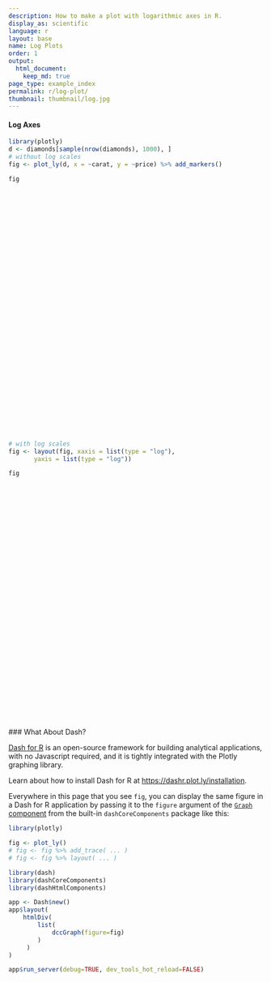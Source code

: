 ```yaml
---
description: How to make a plot with logarithmic axes in R.
display_as: scientific
language: r
layout: base
name: Log Plots
order: 1
output:
  html_document:
    keep_md: true
page_type: example_index
permalink: r/log-plot/
thumbnail: thumbnail/log.jpg
---
```



#### Log Axes


``` r
library(plotly)
d <- diamonds[sample(nrow(diamonds), 1000), ]
# without log scales
fig <- plot_ly(d, x = ~carat, y = ~price) %>% add_markers()

fig
```

<div class="plotly html-widget html-fill-item" id="htmlwidget-37242e45d13df562eb31" style="width:672px;height:480px;"></div>
<script type="application/json" data-for="htmlwidget-37242e45d13df562eb31">{"x":{"visdat":{"194c39ae2f40":["function () ","plotlyVisDat"]},"cur_data":"194c39ae2f40","attrs":{"194c39ae2f40":{"x":{},"y":{},"alpha_stroke":1,"sizes":[10,100],"spans":[1,20],"type":"scatter","mode":"markers","inherit":true}},"layout":{"margin":{"b":40,"l":60,"t":25,"r":10},"xaxis":{"domain":[0,1],"automargin":true,"title":"carat"},"yaxis":{"domain":[0,1],"automargin":true,"title":"price"},"hovermode":"closest","showlegend":false},"source":"A","config":{"modeBarButtonsToAdd":["hoverclosest","hovercompare"],"showSendToCloud":false},"data":[{"x":[0.37,0.72999999999999998,0.69999999999999996,0.42999999999999999,1.3400000000000001,1.5,0.40000000000000002,1.1499999999999999,0.56999999999999995,0.75,1.01,0.52000000000000002,0.28000000000000003,0.26000000000000001,0.29999999999999999,1.6200000000000001,0.95999999999999996,0.71999999999999997,0.41999999999999998,2.3700000000000001,0.41999999999999998,1.1000000000000001,1.01,0.23000000000000001,0.29999999999999999,0.41999999999999998,0.75,0.34000000000000002,0.35999999999999999,1.0700000000000001,0.29999999999999999,1.5800000000000001,0.34999999999999998,1.1100000000000001,1.5,1.3899999999999999,0.25,0.32000000000000001,0.25,0.29999999999999999,0.32000000000000001,0.69999999999999996,0.28999999999999998,0.69999999999999996,0.72999999999999998,0.69999999999999996,1.1599999999999999,1.1899999999999999,0.45000000000000001,1.74,0.38,1.51,0.40000000000000002,0.40000000000000002,0.70999999999999996,2.0299999999999998,1.51,0.29999999999999999,1.6000000000000001,0.70999999999999996,0.90000000000000002,0.31,0.42999999999999999,0.41999999999999998,0.90000000000000002,0.52000000000000002,0.59999999999999998,0.52000000000000002,1.0800000000000001,0.70999999999999996,0.58999999999999997,0.80000000000000004,0.28000000000000003,2.0099999999999998,0.69999999999999996,1.0900000000000001,0.32000000000000001,0.40000000000000002,0.40000000000000002,1.1000000000000001,0.51000000000000001,1.49,2,0.83999999999999997,0.29999999999999999,1.51,0.41999999999999998,0.90000000000000002,0.87,2,1.51,1.01,0.46999999999999997,0.41999999999999998,0.31,0.72999999999999998,1.03,0.90000000000000002,1.3100000000000001,1.21,1.6000000000000001,0.70999999999999996,0.29999999999999999,1.0600000000000001,1.01,0.55000000000000004,0.77000000000000002,1.3,0.29999999999999999,0.51000000000000001,1.1899999999999999,1.01,1.5700000000000001,0.33000000000000002,0.33000000000000002,0.40000000000000002,1.53,2.0099999999999998,0.23000000000000001,1.51,0.5,0.69999999999999996,1.01,1,0.71999999999999997,0.52000000000000002,0.38,0.62,0.34999999999999998,0.52000000000000002,0.90000000000000002,0.71999999999999997,1.21,1.01,1.01,0.73999999999999999,0.70999999999999996,1.3100000000000001,1.0600000000000001,1.01,0.90000000000000002,0.65000000000000002,0.35999999999999999,0.38,0.31,0.69999999999999996,0.52000000000000002,0.53000000000000003,1.48,0.32000000000000001,1.01,0.65000000000000002,1.01,2.0099999999999998,0.42999999999999999,1.21,0.51000000000000001,0.32000000000000001,0.32000000000000001,1.21,0.31,1.1299999999999999,0.39000000000000001,0.44,0.5,1.22,1.0700000000000001,1.01,0.32000000000000001,0.62,1.7,0.53000000000000003,0.54000000000000004,1.1599999999999999,0.31,0.40000000000000002,0.31,1.3200000000000001,0.55000000000000004,0.88,1.01,1.0600000000000001,0.31,0.69999999999999996,0.40000000000000002,1.3300000000000001,0.40999999999999998,0.23999999999999999,1.02,1.01,0.51000000000000001,0.70999999999999996,0.29999999999999999,1.51,0.56000000000000005,0.56999999999999995,1.01,1.27,0.29999999999999999,0.91000000000000003,1.04,1.1399999999999999,0.40999999999999998,0.33000000000000002,0.31,0.80000000000000004,1.45,1.53,1.51,0.70999999999999996,0.60999999999999999,0.53000000000000003,1.01,0.54000000000000004,1.6799999999999999,0.41999999999999998,0.69999999999999996,1.25,0.40999999999999998,1.2,0.29999999999999999,2.02,0.53000000000000003,1.3500000000000001,1.46,0.32000000000000001,0.46000000000000002,0.55000000000000004,1.02,1.01,0.90000000000000002,0.80000000000000004,0.29999999999999999,0.76000000000000001,1.51,0.31,0.69999999999999996,0.71999999999999997,1.53,1,1.6000000000000001,0.70999999999999996,1,0.31,0.35999999999999999,0.71999999999999997,0.40999999999999998,0.40999999999999998,0.29999999999999999,0.90000000000000002,1.0600000000000001,1,0.91000000000000003,0.29999999999999999,1.52,1.25,1.21,2.5,0.55000000000000004,0.40000000000000002,1.51,1.1200000000000001,0.69999999999999996,1.51,1.1799999999999999,2.02,0.69999999999999996,1.0700000000000001,0.40999999999999998,0.34000000000000002,1.03,1.05,0.69999999999999996,0.40000000000000002,0.34000000000000002,1.72,0.80000000000000004,0.40999999999999998,0.90000000000000002,0.29999999999999999,0.68999999999999995,0.90000000000000002,1.74,1,0.91000000000000003,0.40000000000000002,1.1299999999999999,1.25,1.47,2,0.5,1.3500000000000001,0.57999999999999996,1.53,0.29999999999999999,0.69999999999999996,0.90000000000000002,1.2,0.34000000000000002,0.5,1.04,1.29,0.82999999999999996,0.51000000000000001,0.40999999999999998,0.39000000000000001,0.23000000000000001,0.34999999999999998,0.23000000000000001,0.40000000000000002,0.29999999999999999,1.29,0.29999999999999999,0.52000000000000002,1.01,1.1100000000000001,1.75,1.03,1.3400000000000001,0.90000000000000002,0.31,2.0099999999999998,1.1200000000000001,0.72999999999999998,1.03,0.54000000000000004,0.53000000000000003,0.69999999999999996,0.70999999999999996,0.29999999999999999,0.25,1.01,1.6100000000000001,0.34999999999999998,0.59999999999999998,2.4199999999999999,0.90000000000000002,0.31,0.25,0.32000000000000001,1.9299999999999999,1.03,2.0299999999999998,0.31,0.70999999999999996,1.29,0.29999999999999999,0.32000000000000001,0.92000000000000004,1.0600000000000001,1.52,0.70999999999999996,1.03,0.40999999999999998,0.29999999999999999,0.72999999999999998,0.26000000000000001,0.32000000000000001,0.29999999999999999,1.1100000000000001,0.31,1.52,0.29999999999999999,0.51000000000000001,0.70999999999999996,0.52000000000000002,0.69999999999999996,0.93999999999999995,0.40999999999999998,0.29999999999999999,1.01,0.47999999999999998,0.56999999999999995,0.29999999999999999,1.05,1.01,0.57999999999999996,1.01,0.29999999999999999,0.38,0.32000000000000001,0.31,0.40000000000000002,0.57999999999999996,0.71999999999999997,0.32000000000000001,0.39000000000000001,0.32000000000000001,0.32000000000000001,0.29999999999999999,1.52,0.38,0.51000000000000001,0.54000000000000004,0.31,0.90000000000000002,0.31,2,0.62,0.77000000000000002,0.29999999999999999,1,2.0099999999999998,0.32000000000000001,0.32000000000000001,0.71999999999999997,0.70999999999999996,1.1299999999999999,0.72999999999999998,0.54000000000000004,1,0.81000000000000005,1.01,0.51000000000000001,0.33000000000000002,1.5600000000000001,1.0800000000000001,1.21,1.4099999999999999,1.0600000000000001,0.40000000000000002,0.37,1.02,0.34000000000000002,0.82999999999999996,0.29999999999999999,0.90000000000000002,1.01,1.3100000000000001,0.5,1.53,1.01,0.90000000000000002,1.02,0.51000000000000001,0.52000000000000002,1.01,0.56000000000000005,0.34999999999999998,2.1000000000000001,0.69999999999999996,1.54,0.69999999999999996,0.70999999999999996,0.5,0.31,0.51000000000000001,0.34999999999999998,0.5,1.51,1.52,2.25,0.38,0.38,0.46000000000000002,0.23999999999999999,0.33000000000000002,2,0.29999999999999999,0.26000000000000001,1.01,1.03,0.33000000000000002,1.28,0.33000000000000002,0.42999999999999999,0.5,0.69999999999999996,0.34000000000000002,0.70999999999999996,0.90000000000000002,0.76000000000000001,0.5,0.5,0.71999999999999997,1.1299999999999999,1.02,1.1100000000000001,0.35999999999999999,0.35999999999999999,0.40999999999999998,1.5,1,1.3100000000000001,0.37,0.51000000000000001,0.31,0.71999999999999997,0.73999999999999999,0.31,0.33000000000000002,1.01,1.53,0.40000000000000002,2.0299999999999998,1.6000000000000001,0.72999999999999998,0.29999999999999999,0.53000000000000003,0.57999999999999996,0.69999999999999996,0.69999999999999996,0.46999999999999997,0.53000000000000003,2,0.75,0.34999999999999998,0.54000000000000004,0.44,1.01,0.40000000000000002,0.41999999999999998,0.60999999999999999,2.3799999999999999,0.40999999999999998,0.40000000000000002,0.69999999999999996,1.0800000000000001,0.29999999999999999,0.32000000000000001,0.32000000000000001,1.1299999999999999,0.70999999999999996,2.5699999999999998,0.51000000000000001,1.51,0.28999999999999998,1.0800000000000001,0.48999999999999999,0.69999999999999996,2.2000000000000002,0.56999999999999995,2.0099999999999998,0.81999999999999995,1.03,0.34000000000000002,0.52000000000000002,0.85999999999999999,0.29999999999999999,1.01,0.53000000000000003,0.77000000000000002,1,0.40999999999999998,0.56999999999999995,1.04,0.73999999999999999,0.29999999999999999,0.77000000000000002,0.91000000000000003,0.71999999999999997,0.40999999999999998,0.70999999999999996,1.1399999999999999,0.71999999999999997,0.70999999999999996,0.53000000000000003,0.32000000000000001,1.04,0.38,1.04,0.31,1.03,0.91000000000000003,1.05,1.7,0.56999999999999995,0.5,0.39000000000000001,0.67000000000000004,0.23000000000000001,0.40000000000000002,0.32000000000000001,0.41999999999999998,0.32000000000000001,0.90000000000000002,1.5,1.5900000000000001,0.69999999999999996,1.1699999999999999,0.51000000000000001,0.69999999999999996,1.23,1.05,2.0099999999999998,0.29999999999999999,0.69999999999999996,1.7,1.01,1.23,0.69999999999999996,0.69999999999999996,1.0900000000000001,0.40000000000000002,1.02,0.42999999999999999,0.51000000000000001,0.35999999999999999,0.69999999999999996,0.27000000000000002,1.2,0.34999999999999998,0.40999999999999998,0.52000000000000002,0.29999999999999999,0.34999999999999998,0.51000000000000001,0.29999999999999999,2.0499999999999998,0.56000000000000005,0.51000000000000001,0.32000000000000001,0.41999999999999998,0.29999999999999999,0.81000000000000005,0.29999999999999999,1.1599999999999999,0.33000000000000002,1.24,0.32000000000000001,0.71999999999999997,0.31,1.1399999999999999,0.90000000000000002,1.5700000000000001,0.40999999999999998,0.69999999999999996,0.34999999999999998,0.29999999999999999,1.04,2.1400000000000001,1.22,0.31,1.1000000000000001,0.39000000000000001,0.69999999999999996,0.38,0.40000000000000002,0.40000000000000002,0.52000000000000002,1.6399999999999999,0.70999999999999996,0.29999999999999999,0.33000000000000002,0.70999999999999996,0.32000000000000001,1,2.5299999999999998,1.0600000000000001,0.29999999999999999,0.70999999999999996,1.1200000000000001,0.70999999999999996,1.21,0.69999999999999996,0.34000000000000002,1,0.70999999999999996,1.01,0.35999999999999999,0.32000000000000001,0.31,0.54000000000000004,1.6000000000000001,1.01,1.02,1.53,1,0.40000000000000002,0.31,1.52,1.05,0.71999999999999997,0.84999999999999998,1.03,0.32000000000000001,0.42999999999999999,0.56999999999999995,0.40000000000000002,0.29999999999999999,0.82999999999999996,0.5,2.2200000000000002,1,0.23999999999999999,0.23999999999999999,0.33000000000000002,0.5,0.32000000000000001,1.01,1.02,1.0600000000000001,0.56999999999999995,1.0600000000000001,0.93000000000000005,1.1599999999999999,0.29999999999999999,2,1.02,1.2,1.04,1.03,0.91000000000000003,0.40000000000000002,0.40999999999999998,0.71999999999999997,0.33000000000000002,0.31,1.05,0.38,0.52000000000000002,0.75,1.04,1.0900000000000001,0.34000000000000002,0.53000000000000003,0.23999999999999999,0.91000000000000003,0.60999999999999999,1.0700000000000001,0.32000000000000001,1.24,1.22,1.1100000000000001,1.54,0.38,0.35999999999999999,2.1800000000000002,1.3200000000000001,1.04,0.53000000000000003,0.52000000000000002,0.54000000000000004,1.0900000000000001,0.80000000000000004,1.02,0.51000000000000001,0.57999999999999996,0.93000000000000005,0.35999999999999999,0.57999999999999996,0.90000000000000002,0.31,0.59999999999999998,0.40999999999999998,0.92000000000000004,0.39000000000000001,0.31,0.58999999999999997,0.40000000000000002,1.1100000000000001,0.91000000000000003,0.32000000000000001,0.92000000000000004,1.02,0.71999999999999997,0.56000000000000005,1.22,2.1400000000000001,1.2,0.5,1.01,0.59999999999999998,0.56999999999999995,0.5,0.94999999999999996,0.37,0.51000000000000001,0.32000000000000001,1.53,1.24,0.40999999999999998,1.21,0.69999999999999996,1.21,1.0700000000000001,0.52000000000000002,0.31,1,0.42999999999999999,1.54,1.04,0.51000000000000001,0.31,0.73999999999999999,1.1499999999999999,0.32000000000000001,0.69999999999999996,0.35999999999999999,1.02,0.38,0.69999999999999996,0.69999999999999996,0.70999999999999996,0.70999999999999996,0.33000000000000002,0.62,0.34000000000000002,0.67000000000000004,0.54000000000000004,1,0.54000000000000004,0.5,1.04,0.91000000000000003,1.5600000000000001,0.29999999999999999,1.6699999999999999,1.01,0.29999999999999999,1.72,0.5,0.34000000000000002,0.40999999999999998,1.5,0.60999999999999999,2.1000000000000001,0.55000000000000004,0.90000000000000002,0.38,1.0600000000000001,0.52000000000000002,0.51000000000000001,1.0600000000000001,0.31,0.31,0.32000000000000001,0.75,0.90000000000000002,0.39000000000000001,0.29999999999999999,0.90000000000000002,0.91000000000000003,0.38,0.72999999999999998,1.25,0.29999999999999999,1.04,0.38,0.37,0.56000000000000005,1.1100000000000001,0.40000000000000002,0.69999999999999996,1.02,1.1299999999999999,0.29999999999999999,0.53000000000000003,0.79000000000000004,0.34999999999999998,0.38,0.29999999999999999,1.0900000000000001,0.52000000000000002,0.46000000000000002,0.42999999999999999,0.42999999999999999,0.31,0.71999999999999997,1,0.29999999999999999,0.38,0.41999999999999998,0.40999999999999998,0.56999999999999995,0.92000000000000004,0.41999999999999998,1.04,0.91000000000000003,2.1400000000000001,2.3999999999999999,0.67000000000000004,1.47,1.01,0.29999999999999999,1.25,0.82999999999999996,0.51000000000000001,0.31,0.51000000000000001,0.55000000000000004,0.29999999999999999,0.71999999999999997,0.40999999999999998,0.55000000000000004,1.01,0.33000000000000002,0.34000000000000002,1.4099999999999999,1.01,0.81999999999999995,0.90000000000000002,0.72999999999999998,0.34999999999999998,0.91000000000000003,1.01,0.55000000000000004,0.31,0.79000000000000004,0.31,0.69999999999999996,0.34999999999999998,2.1099999999999999,0.58999999999999997,0.90000000000000002,1.04,1.6699999999999999,0.72999999999999998,0.23999999999999999,0.90000000000000002,1.2,1.5,1,0.40999999999999998,0.55000000000000004,0.70999999999999996,0.84999999999999998,0.34000000000000002,0.90000000000000002,0.39000000000000001,0.5,1.01,0.41999999999999998,0.93999999999999995,0.34999999999999998,1.1100000000000001,0.71999999999999997,0.26000000000000001,0.38,0.35999999999999999,0.33000000000000002,0.90000000000000002,0.29999999999999999,1.23,2.02,0.40000000000000002,0.56999999999999995,0.5,0.53000000000000003,0.91000000000000003,0.81000000000000005,0.53000000000000003,1.0900000000000001,0.55000000000000004,0.35999999999999999,0.31,1.52,1.01,1.01,0.90000000000000002,0.42999999999999999,1.26,1.0600000000000001,1.53,1.51,1.0600000000000001,1.05,0.42999999999999999,0.5,2.2200000000000002,0.31,1.5,1.02,0.58999999999999997,1.01,0.27000000000000002,0.73999999999999999,1.04,0.28000000000000003,0.58999999999999997,2.1400000000000001,0.29999999999999999,0.94999999999999996,0.56000000000000005,0.52000000000000002,0.91000000000000003,0.5,1.02,0.29999999999999999,2.5099999999999998,0.70999999999999996,1.0900000000000001,1.05,0.42999999999999999,1.02,1.1399999999999999,0.5,0.29999999999999999,1.1799999999999999,0.69999999999999996,0.55000000000000004,1.55,0.31,0.34000000000000002,0.46000000000000002,1.73,1.2,0.78000000000000003,0.29999999999999999,1.3200000000000001],"y":[649,1207,2614,739,5778,7459,765,5008,1741,2753,4355,1833,487,597,778,11733,1705,2385,1024,16789,773,4472,7068,402,844,737,3555,517,665,5123,658,10428,792,4457,7983,7893,575,720,633,694,540,2751,731,2209,2826,2423,5001,3732,1327,10874,1212,9293,629,1665,2572,13621,12738,605,11437,2956,3371,625,919,966,3107,1057,2147,1343,5327,2525,1838,2016,497,17403,2218,5950,769,868,737,3872,1662,18614,15708,2709,776,12437,961,4592,2791,12221,10623,6041,1058,1103,872,1610,4384,3715,6676,7555,8138,3026,473,4571,4205,1841,2729,11162,554,2056,6127,4480,7640,838,891,687,10729,13323,536,8710,613,5027,6097,6608,3409,1847,983,1841,949,1919,3121,2277,5948,4965,5902,1909,3380,8583,2992,6257,4120,2134,631,941,816,2496,1605,1797,8818,444,6366,4022,4899,17068,968,10335,984,900,449,5390,707,4406,1127,1081,1654,5124,4446,3484,673,2156,8758,1844,1080,3787,1046,800,816,6221,2030,2699,4588,5461,625,2611,666,9699,876,419,4414,4799,1953,2352,450,8210,2040,1899,4688,11206,506,3246,4515,5469,792,801,802,2304,4320,11873,8856,2513,1590,2732,2896,1422,13375,773,3887,6230,1153,7463,533,14795,1014,4974,7931,628,1367,1587,5455,5743,3489,2915,895,3121,16370,544,2029,2795,9823,2841,11489,2300,5292,707,851,2737,827,917,742,3977,8413,8124,2464,394,13903,10640,6887,13278,1269,855,14482,10236,2405,11834,5696,11757,3287,5573,1076,457,7296,5457,3477,900,459,12248,3082,732,3274,814,2235,3595,17614,4321,3520,960,5179,8580,6763,17740,1966,6124,1266,14931,731,2999,3250,5975,507,1629,6782,6097,2725,1882,683,1248,536,598,530,1064,957,6509,527,1232,3671,4662,11609,4054,6583,2634,571,14502,4312,3089,10032,2307,1607,2142,2400,581,740,6618,10165,829,2509,17262,3898,661,409,936,16941,5800,16629,1168,2630,6321,752,564,4621,8415,8852,2586,8169,969,949,3453,614,843,524,12956,651,8687,590,1443,2178,1214,3359,4580,1079,943,7455,1311,1641,658,6196,5144,1440,6019,844,1069,505,628,765,1798,3065,972,956,1068,561,484,10214,1267,1800,1846,642,5218,815,18426,3310,3692,605,3790,12681,790,972,3012,2443,3678,2519,2030,4649,2031,6221,1859,1114,7763,5419,4754,11009,6352,1059,746,3051,645,3602,556,2873,9965,5429,1250,7730,3083,3447,4540,2062,1170,3897,1297,906,14359,1999,9314,2138,3545,895,802,2063,906,1404,7875,7764,7069,967,727,1221,417,854,15330,878,423,4672,7550,984,6936,838,1207,1138,2459,686,2669,4463,2897,1157,1746,2514,8868,4167,5221,852,505,1107,9173,5351,10556,575,2419,680,3236,2960,523,403,8552,15365,737,15690,9032,2882,526,1412,1884,2513,2478,1441,1723,16580,2381,1044,2671,694,7652,826,921,3248,16126,1115,890,1995,10046,863,954,505,7751,2960,18485,1268,12210,664,4864,1952,3210,18059,1815,12565,2544,5087,805,2012,2757,684,3782,1307,2155,2964,1582,2615,5570,2459,438,2054,3181,2249,1061,3229,5487,3896,4802,1743,576,4890,975,4059,802,5476,3574,5492,13247,1413,1178,962,2270,485,954,883,1400,504,3465,13603,9794,2196,7076,1119,3618,9230,5236,12048,776,2196,8911,6416,5191,2074,2107,4670,1397,6796,1318,1781,852,2496,393,8693,590,1427,1073,725,706,1443,873,17066,1819,1781,477,1400,473,4111,450,4872,743,8797,702,3330,698,5174,4309,10930,1180,2444,709,789,4564,14267,6398,591,5088,787,1997,969,1080,900,1784,8835,2147,930,984,2409,645,3276,17591,6853,956,3281,8072,2452,7996,2141,566,3679,2184,4766,729,730,864,1849,17050,11400,4819,15505,2264,988,766,8608,8850,1799,1274,5837,756,984,1754,1123,470,2444,1306,14637,6319,559,478,940,1749,1020,5759,4398,8149,1100,3989,4373,6366,512,15540,6158,7877,6290,3617,4739,1205,683,2318,579,821,8645,853,1691,2840,6177,6133,765,2021,373,2342,2823,4918,544,7660,5072,4744,12308,653,852,13812,6542,5290,2922,971,1422,5072,2939,3119,1071,2241,5126,783,1872,3669,628,1661,784,3941,875,853,2578,942,4177,4051,720,3091,5047,2364,1304,6354,17742,9784,1397,6516,1262,1267,1446,2937,1041,2085,786,17057,11601,1007,7906,1988,9541,5232,1906,864,6296,669,9624,5311,1264,698,2530,5191,814,2970,810,8847,904,2381,3585,2300,2743,854,1615,1033,1581,1637,4088,1944,1107,5577,3087,15609,675,11248,6368,675,7741,1410,1033,1153,8568,1588,13790,1358,3871,1069,5393,1446,1632,6698,959,840,645,2829,3445,1148,638,3246,3853,1218,3429,8736,720,10314,1067,921,1915,8852,1053,2000,6352,5052,473,1813,3328,827,899,742,4349,1778,830,716,1129,816,3183,4218,540,1257,625,1243,1608,4791,1179,5265,3958,10306,18541,2293,6223,6075,1013,5637,2241,1656,982,1652,1667,684,3075,863,1235,7665,743,1084,7636,4497,3008,3556,3990,906,2763,7278,1819,476,3075,1140,2110,706,11663,2444,3353,7951,14154,2327,378,3398,5250,14759,2912,1007,1692,1818,2163,757,4133,911,584,8529,1087,3938,706,4102,2829,554,1000,1013,802,3105,886,4986,17141,666,1257,1675,1631,4132,4127,1042,4659,1384,781,942,9552,3190,4302,4884,1209,7424,3544,9332,8758,6809,4281,919,2310,13703,651,8467,4381,1265,3801,620,2762,6141,429,2125,15499,515,3652,1616,2467,3620,1197,5454,540,16427,3516,8149,4198,1280,4851,6033,1688,863,5181,2362,1981,14174,891,879,1643,9165,4368,2512,495,10631],"type":"scatter","mode":"markers","marker":{"color":"rgba(31,119,180,1)","line":{"color":"rgba(31,119,180,1)"}},"error_y":{"color":"rgba(31,119,180,1)"},"error_x":{"color":"rgba(31,119,180,1)"},"line":{"color":"rgba(31,119,180,1)"},"xaxis":"x","yaxis":"y","frame":null}],"highlight":{"on":"plotly_click","persistent":false,"dynamic":false,"selectize":false,"opacityDim":0.20000000000000001,"selected":{"opacity":1},"debounce":0},"shinyEvents":["plotly_hover","plotly_click","plotly_selected","plotly_relayout","plotly_brushed","plotly_brushing","plotly_clickannotation","plotly_doubleclick","plotly_deselect","plotly_afterplot","plotly_sunburstclick"],"base_url":"https://plot.ly"},"evals":[],"jsHooks":[]}</script>


``` r
# with log scales
fig <- layout(fig, xaxis = list(type = "log"),
       yaxis = list(type = "log"))

fig
```

<div class="plotly html-widget html-fill-item" id="htmlwidget-bc976fcf436ce2d9bddd" style="width:672px;height:480px;"></div>
<script type="application/json" data-for="htmlwidget-bc976fcf436ce2d9bddd">{"x":{"visdat":{"194c39ae2f40":["function () ","plotlyVisDat"]},"cur_data":"194c39ae2f40","attrs":{"194c39ae2f40":{"x":{},"y":{},"alpha_stroke":1,"sizes":[10,100],"spans":[1,20],"type":"scatter","mode":"markers","inherit":true}},"layout":{"margin":{"b":40,"l":60,"t":25,"r":10},"xaxis":{"domain":[0,1],"automargin":true,"type":"log","title":"carat"},"yaxis":{"domain":[0,1],"automargin":true,"type":"log","title":"price"},"hovermode":"closest","showlegend":false},"source":"A","config":{"modeBarButtonsToAdd":["hoverclosest","hovercompare"],"showSendToCloud":false},"data":[{"x":[0.37,0.72999999999999998,0.69999999999999996,0.42999999999999999,1.3400000000000001,1.5,0.40000000000000002,1.1499999999999999,0.56999999999999995,0.75,1.01,0.52000000000000002,0.28000000000000003,0.26000000000000001,0.29999999999999999,1.6200000000000001,0.95999999999999996,0.71999999999999997,0.41999999999999998,2.3700000000000001,0.41999999999999998,1.1000000000000001,1.01,0.23000000000000001,0.29999999999999999,0.41999999999999998,0.75,0.34000000000000002,0.35999999999999999,1.0700000000000001,0.29999999999999999,1.5800000000000001,0.34999999999999998,1.1100000000000001,1.5,1.3899999999999999,0.25,0.32000000000000001,0.25,0.29999999999999999,0.32000000000000001,0.69999999999999996,0.28999999999999998,0.69999999999999996,0.72999999999999998,0.69999999999999996,1.1599999999999999,1.1899999999999999,0.45000000000000001,1.74,0.38,1.51,0.40000000000000002,0.40000000000000002,0.70999999999999996,2.0299999999999998,1.51,0.29999999999999999,1.6000000000000001,0.70999999999999996,0.90000000000000002,0.31,0.42999999999999999,0.41999999999999998,0.90000000000000002,0.52000000000000002,0.59999999999999998,0.52000000000000002,1.0800000000000001,0.70999999999999996,0.58999999999999997,0.80000000000000004,0.28000000000000003,2.0099999999999998,0.69999999999999996,1.0900000000000001,0.32000000000000001,0.40000000000000002,0.40000000000000002,1.1000000000000001,0.51000000000000001,1.49,2,0.83999999999999997,0.29999999999999999,1.51,0.41999999999999998,0.90000000000000002,0.87,2,1.51,1.01,0.46999999999999997,0.41999999999999998,0.31,0.72999999999999998,1.03,0.90000000000000002,1.3100000000000001,1.21,1.6000000000000001,0.70999999999999996,0.29999999999999999,1.0600000000000001,1.01,0.55000000000000004,0.77000000000000002,1.3,0.29999999999999999,0.51000000000000001,1.1899999999999999,1.01,1.5700000000000001,0.33000000000000002,0.33000000000000002,0.40000000000000002,1.53,2.0099999999999998,0.23000000000000001,1.51,0.5,0.69999999999999996,1.01,1,0.71999999999999997,0.52000000000000002,0.38,0.62,0.34999999999999998,0.52000000000000002,0.90000000000000002,0.71999999999999997,1.21,1.01,1.01,0.73999999999999999,0.70999999999999996,1.3100000000000001,1.0600000000000001,1.01,0.90000000000000002,0.65000000000000002,0.35999999999999999,0.38,0.31,0.69999999999999996,0.52000000000000002,0.53000000000000003,1.48,0.32000000000000001,1.01,0.65000000000000002,1.01,2.0099999999999998,0.42999999999999999,1.21,0.51000000000000001,0.32000000000000001,0.32000000000000001,1.21,0.31,1.1299999999999999,0.39000000000000001,0.44,0.5,1.22,1.0700000000000001,1.01,0.32000000000000001,0.62,1.7,0.53000000000000003,0.54000000000000004,1.1599999999999999,0.31,0.40000000000000002,0.31,1.3200000000000001,0.55000000000000004,0.88,1.01,1.0600000000000001,0.31,0.69999999999999996,0.40000000000000002,1.3300000000000001,0.40999999999999998,0.23999999999999999,1.02,1.01,0.51000000000000001,0.70999999999999996,0.29999999999999999,1.51,0.56000000000000005,0.56999999999999995,1.01,1.27,0.29999999999999999,0.91000000000000003,1.04,1.1399999999999999,0.40999999999999998,0.33000000000000002,0.31,0.80000000000000004,1.45,1.53,1.51,0.70999999999999996,0.60999999999999999,0.53000000000000003,1.01,0.54000000000000004,1.6799999999999999,0.41999999999999998,0.69999999999999996,1.25,0.40999999999999998,1.2,0.29999999999999999,2.02,0.53000000000000003,1.3500000000000001,1.46,0.32000000000000001,0.46000000000000002,0.55000000000000004,1.02,1.01,0.90000000000000002,0.80000000000000004,0.29999999999999999,0.76000000000000001,1.51,0.31,0.69999999999999996,0.71999999999999997,1.53,1,1.6000000000000001,0.70999999999999996,1,0.31,0.35999999999999999,0.71999999999999997,0.40999999999999998,0.40999999999999998,0.29999999999999999,0.90000000000000002,1.0600000000000001,1,0.91000000000000003,0.29999999999999999,1.52,1.25,1.21,2.5,0.55000000000000004,0.40000000000000002,1.51,1.1200000000000001,0.69999999999999996,1.51,1.1799999999999999,2.02,0.69999999999999996,1.0700000000000001,0.40999999999999998,0.34000000000000002,1.03,1.05,0.69999999999999996,0.40000000000000002,0.34000000000000002,1.72,0.80000000000000004,0.40999999999999998,0.90000000000000002,0.29999999999999999,0.68999999999999995,0.90000000000000002,1.74,1,0.91000000000000003,0.40000000000000002,1.1299999999999999,1.25,1.47,2,0.5,1.3500000000000001,0.57999999999999996,1.53,0.29999999999999999,0.69999999999999996,0.90000000000000002,1.2,0.34000000000000002,0.5,1.04,1.29,0.82999999999999996,0.51000000000000001,0.40999999999999998,0.39000000000000001,0.23000000000000001,0.34999999999999998,0.23000000000000001,0.40000000000000002,0.29999999999999999,1.29,0.29999999999999999,0.52000000000000002,1.01,1.1100000000000001,1.75,1.03,1.3400000000000001,0.90000000000000002,0.31,2.0099999999999998,1.1200000000000001,0.72999999999999998,1.03,0.54000000000000004,0.53000000000000003,0.69999999999999996,0.70999999999999996,0.29999999999999999,0.25,1.01,1.6100000000000001,0.34999999999999998,0.59999999999999998,2.4199999999999999,0.90000000000000002,0.31,0.25,0.32000000000000001,1.9299999999999999,1.03,2.0299999999999998,0.31,0.70999999999999996,1.29,0.29999999999999999,0.32000000000000001,0.92000000000000004,1.0600000000000001,1.52,0.70999999999999996,1.03,0.40999999999999998,0.29999999999999999,0.72999999999999998,0.26000000000000001,0.32000000000000001,0.29999999999999999,1.1100000000000001,0.31,1.52,0.29999999999999999,0.51000000000000001,0.70999999999999996,0.52000000000000002,0.69999999999999996,0.93999999999999995,0.40999999999999998,0.29999999999999999,1.01,0.47999999999999998,0.56999999999999995,0.29999999999999999,1.05,1.01,0.57999999999999996,1.01,0.29999999999999999,0.38,0.32000000000000001,0.31,0.40000000000000002,0.57999999999999996,0.71999999999999997,0.32000000000000001,0.39000000000000001,0.32000000000000001,0.32000000000000001,0.29999999999999999,1.52,0.38,0.51000000000000001,0.54000000000000004,0.31,0.90000000000000002,0.31,2,0.62,0.77000000000000002,0.29999999999999999,1,2.0099999999999998,0.32000000000000001,0.32000000000000001,0.71999999999999997,0.70999999999999996,1.1299999999999999,0.72999999999999998,0.54000000000000004,1,0.81000000000000005,1.01,0.51000000000000001,0.33000000000000002,1.5600000000000001,1.0800000000000001,1.21,1.4099999999999999,1.0600000000000001,0.40000000000000002,0.37,1.02,0.34000000000000002,0.82999999999999996,0.29999999999999999,0.90000000000000002,1.01,1.3100000000000001,0.5,1.53,1.01,0.90000000000000002,1.02,0.51000000000000001,0.52000000000000002,1.01,0.56000000000000005,0.34999999999999998,2.1000000000000001,0.69999999999999996,1.54,0.69999999999999996,0.70999999999999996,0.5,0.31,0.51000000000000001,0.34999999999999998,0.5,1.51,1.52,2.25,0.38,0.38,0.46000000000000002,0.23999999999999999,0.33000000000000002,2,0.29999999999999999,0.26000000000000001,1.01,1.03,0.33000000000000002,1.28,0.33000000000000002,0.42999999999999999,0.5,0.69999999999999996,0.34000000000000002,0.70999999999999996,0.90000000000000002,0.76000000000000001,0.5,0.5,0.71999999999999997,1.1299999999999999,1.02,1.1100000000000001,0.35999999999999999,0.35999999999999999,0.40999999999999998,1.5,1,1.3100000000000001,0.37,0.51000000000000001,0.31,0.71999999999999997,0.73999999999999999,0.31,0.33000000000000002,1.01,1.53,0.40000000000000002,2.0299999999999998,1.6000000000000001,0.72999999999999998,0.29999999999999999,0.53000000000000003,0.57999999999999996,0.69999999999999996,0.69999999999999996,0.46999999999999997,0.53000000000000003,2,0.75,0.34999999999999998,0.54000000000000004,0.44,1.01,0.40000000000000002,0.41999999999999998,0.60999999999999999,2.3799999999999999,0.40999999999999998,0.40000000000000002,0.69999999999999996,1.0800000000000001,0.29999999999999999,0.32000000000000001,0.32000000000000001,1.1299999999999999,0.70999999999999996,2.5699999999999998,0.51000000000000001,1.51,0.28999999999999998,1.0800000000000001,0.48999999999999999,0.69999999999999996,2.2000000000000002,0.56999999999999995,2.0099999999999998,0.81999999999999995,1.03,0.34000000000000002,0.52000000000000002,0.85999999999999999,0.29999999999999999,1.01,0.53000000000000003,0.77000000000000002,1,0.40999999999999998,0.56999999999999995,1.04,0.73999999999999999,0.29999999999999999,0.77000000000000002,0.91000000000000003,0.71999999999999997,0.40999999999999998,0.70999999999999996,1.1399999999999999,0.71999999999999997,0.70999999999999996,0.53000000000000003,0.32000000000000001,1.04,0.38,1.04,0.31,1.03,0.91000000000000003,1.05,1.7,0.56999999999999995,0.5,0.39000000000000001,0.67000000000000004,0.23000000000000001,0.40000000000000002,0.32000000000000001,0.41999999999999998,0.32000000000000001,0.90000000000000002,1.5,1.5900000000000001,0.69999999999999996,1.1699999999999999,0.51000000000000001,0.69999999999999996,1.23,1.05,2.0099999999999998,0.29999999999999999,0.69999999999999996,1.7,1.01,1.23,0.69999999999999996,0.69999999999999996,1.0900000000000001,0.40000000000000002,1.02,0.42999999999999999,0.51000000000000001,0.35999999999999999,0.69999999999999996,0.27000000000000002,1.2,0.34999999999999998,0.40999999999999998,0.52000000000000002,0.29999999999999999,0.34999999999999998,0.51000000000000001,0.29999999999999999,2.0499999999999998,0.56000000000000005,0.51000000000000001,0.32000000000000001,0.41999999999999998,0.29999999999999999,0.81000000000000005,0.29999999999999999,1.1599999999999999,0.33000000000000002,1.24,0.32000000000000001,0.71999999999999997,0.31,1.1399999999999999,0.90000000000000002,1.5700000000000001,0.40999999999999998,0.69999999999999996,0.34999999999999998,0.29999999999999999,1.04,2.1400000000000001,1.22,0.31,1.1000000000000001,0.39000000000000001,0.69999999999999996,0.38,0.40000000000000002,0.40000000000000002,0.52000000000000002,1.6399999999999999,0.70999999999999996,0.29999999999999999,0.33000000000000002,0.70999999999999996,0.32000000000000001,1,2.5299999999999998,1.0600000000000001,0.29999999999999999,0.70999999999999996,1.1200000000000001,0.70999999999999996,1.21,0.69999999999999996,0.34000000000000002,1,0.70999999999999996,1.01,0.35999999999999999,0.32000000000000001,0.31,0.54000000000000004,1.6000000000000001,1.01,1.02,1.53,1,0.40000000000000002,0.31,1.52,1.05,0.71999999999999997,0.84999999999999998,1.03,0.32000000000000001,0.42999999999999999,0.56999999999999995,0.40000000000000002,0.29999999999999999,0.82999999999999996,0.5,2.2200000000000002,1,0.23999999999999999,0.23999999999999999,0.33000000000000002,0.5,0.32000000000000001,1.01,1.02,1.0600000000000001,0.56999999999999995,1.0600000000000001,0.93000000000000005,1.1599999999999999,0.29999999999999999,2,1.02,1.2,1.04,1.03,0.91000000000000003,0.40000000000000002,0.40999999999999998,0.71999999999999997,0.33000000000000002,0.31,1.05,0.38,0.52000000000000002,0.75,1.04,1.0900000000000001,0.34000000000000002,0.53000000000000003,0.23999999999999999,0.91000000000000003,0.60999999999999999,1.0700000000000001,0.32000000000000001,1.24,1.22,1.1100000000000001,1.54,0.38,0.35999999999999999,2.1800000000000002,1.3200000000000001,1.04,0.53000000000000003,0.52000000000000002,0.54000000000000004,1.0900000000000001,0.80000000000000004,1.02,0.51000000000000001,0.57999999999999996,0.93000000000000005,0.35999999999999999,0.57999999999999996,0.90000000000000002,0.31,0.59999999999999998,0.40999999999999998,0.92000000000000004,0.39000000000000001,0.31,0.58999999999999997,0.40000000000000002,1.1100000000000001,0.91000000000000003,0.32000000000000001,0.92000000000000004,1.02,0.71999999999999997,0.56000000000000005,1.22,2.1400000000000001,1.2,0.5,1.01,0.59999999999999998,0.56999999999999995,0.5,0.94999999999999996,0.37,0.51000000000000001,0.32000000000000001,1.53,1.24,0.40999999999999998,1.21,0.69999999999999996,1.21,1.0700000000000001,0.52000000000000002,0.31,1,0.42999999999999999,1.54,1.04,0.51000000000000001,0.31,0.73999999999999999,1.1499999999999999,0.32000000000000001,0.69999999999999996,0.35999999999999999,1.02,0.38,0.69999999999999996,0.69999999999999996,0.70999999999999996,0.70999999999999996,0.33000000000000002,0.62,0.34000000000000002,0.67000000000000004,0.54000000000000004,1,0.54000000000000004,0.5,1.04,0.91000000000000003,1.5600000000000001,0.29999999999999999,1.6699999999999999,1.01,0.29999999999999999,1.72,0.5,0.34000000000000002,0.40999999999999998,1.5,0.60999999999999999,2.1000000000000001,0.55000000000000004,0.90000000000000002,0.38,1.0600000000000001,0.52000000000000002,0.51000000000000001,1.0600000000000001,0.31,0.31,0.32000000000000001,0.75,0.90000000000000002,0.39000000000000001,0.29999999999999999,0.90000000000000002,0.91000000000000003,0.38,0.72999999999999998,1.25,0.29999999999999999,1.04,0.38,0.37,0.56000000000000005,1.1100000000000001,0.40000000000000002,0.69999999999999996,1.02,1.1299999999999999,0.29999999999999999,0.53000000000000003,0.79000000000000004,0.34999999999999998,0.38,0.29999999999999999,1.0900000000000001,0.52000000000000002,0.46000000000000002,0.42999999999999999,0.42999999999999999,0.31,0.71999999999999997,1,0.29999999999999999,0.38,0.41999999999999998,0.40999999999999998,0.56999999999999995,0.92000000000000004,0.41999999999999998,1.04,0.91000000000000003,2.1400000000000001,2.3999999999999999,0.67000000000000004,1.47,1.01,0.29999999999999999,1.25,0.82999999999999996,0.51000000000000001,0.31,0.51000000000000001,0.55000000000000004,0.29999999999999999,0.71999999999999997,0.40999999999999998,0.55000000000000004,1.01,0.33000000000000002,0.34000000000000002,1.4099999999999999,1.01,0.81999999999999995,0.90000000000000002,0.72999999999999998,0.34999999999999998,0.91000000000000003,1.01,0.55000000000000004,0.31,0.79000000000000004,0.31,0.69999999999999996,0.34999999999999998,2.1099999999999999,0.58999999999999997,0.90000000000000002,1.04,1.6699999999999999,0.72999999999999998,0.23999999999999999,0.90000000000000002,1.2,1.5,1,0.40999999999999998,0.55000000000000004,0.70999999999999996,0.84999999999999998,0.34000000000000002,0.90000000000000002,0.39000000000000001,0.5,1.01,0.41999999999999998,0.93999999999999995,0.34999999999999998,1.1100000000000001,0.71999999999999997,0.26000000000000001,0.38,0.35999999999999999,0.33000000000000002,0.90000000000000002,0.29999999999999999,1.23,2.02,0.40000000000000002,0.56999999999999995,0.5,0.53000000000000003,0.91000000000000003,0.81000000000000005,0.53000000000000003,1.0900000000000001,0.55000000000000004,0.35999999999999999,0.31,1.52,1.01,1.01,0.90000000000000002,0.42999999999999999,1.26,1.0600000000000001,1.53,1.51,1.0600000000000001,1.05,0.42999999999999999,0.5,2.2200000000000002,0.31,1.5,1.02,0.58999999999999997,1.01,0.27000000000000002,0.73999999999999999,1.04,0.28000000000000003,0.58999999999999997,2.1400000000000001,0.29999999999999999,0.94999999999999996,0.56000000000000005,0.52000000000000002,0.91000000000000003,0.5,1.02,0.29999999999999999,2.5099999999999998,0.70999999999999996,1.0900000000000001,1.05,0.42999999999999999,1.02,1.1399999999999999,0.5,0.29999999999999999,1.1799999999999999,0.69999999999999996,0.55000000000000004,1.55,0.31,0.34000000000000002,0.46000000000000002,1.73,1.2,0.78000000000000003,0.29999999999999999,1.3200000000000001],"y":[649,1207,2614,739,5778,7459,765,5008,1741,2753,4355,1833,487,597,778,11733,1705,2385,1024,16789,773,4472,7068,402,844,737,3555,517,665,5123,658,10428,792,4457,7983,7893,575,720,633,694,540,2751,731,2209,2826,2423,5001,3732,1327,10874,1212,9293,629,1665,2572,13621,12738,605,11437,2956,3371,625,919,966,3107,1057,2147,1343,5327,2525,1838,2016,497,17403,2218,5950,769,868,737,3872,1662,18614,15708,2709,776,12437,961,4592,2791,12221,10623,6041,1058,1103,872,1610,4384,3715,6676,7555,8138,3026,473,4571,4205,1841,2729,11162,554,2056,6127,4480,7640,838,891,687,10729,13323,536,8710,613,5027,6097,6608,3409,1847,983,1841,949,1919,3121,2277,5948,4965,5902,1909,3380,8583,2992,6257,4120,2134,631,941,816,2496,1605,1797,8818,444,6366,4022,4899,17068,968,10335,984,900,449,5390,707,4406,1127,1081,1654,5124,4446,3484,673,2156,8758,1844,1080,3787,1046,800,816,6221,2030,2699,4588,5461,625,2611,666,9699,876,419,4414,4799,1953,2352,450,8210,2040,1899,4688,11206,506,3246,4515,5469,792,801,802,2304,4320,11873,8856,2513,1590,2732,2896,1422,13375,773,3887,6230,1153,7463,533,14795,1014,4974,7931,628,1367,1587,5455,5743,3489,2915,895,3121,16370,544,2029,2795,9823,2841,11489,2300,5292,707,851,2737,827,917,742,3977,8413,8124,2464,394,13903,10640,6887,13278,1269,855,14482,10236,2405,11834,5696,11757,3287,5573,1076,457,7296,5457,3477,900,459,12248,3082,732,3274,814,2235,3595,17614,4321,3520,960,5179,8580,6763,17740,1966,6124,1266,14931,731,2999,3250,5975,507,1629,6782,6097,2725,1882,683,1248,536,598,530,1064,957,6509,527,1232,3671,4662,11609,4054,6583,2634,571,14502,4312,3089,10032,2307,1607,2142,2400,581,740,6618,10165,829,2509,17262,3898,661,409,936,16941,5800,16629,1168,2630,6321,752,564,4621,8415,8852,2586,8169,969,949,3453,614,843,524,12956,651,8687,590,1443,2178,1214,3359,4580,1079,943,7455,1311,1641,658,6196,5144,1440,6019,844,1069,505,628,765,1798,3065,972,956,1068,561,484,10214,1267,1800,1846,642,5218,815,18426,3310,3692,605,3790,12681,790,972,3012,2443,3678,2519,2030,4649,2031,6221,1859,1114,7763,5419,4754,11009,6352,1059,746,3051,645,3602,556,2873,9965,5429,1250,7730,3083,3447,4540,2062,1170,3897,1297,906,14359,1999,9314,2138,3545,895,802,2063,906,1404,7875,7764,7069,967,727,1221,417,854,15330,878,423,4672,7550,984,6936,838,1207,1138,2459,686,2669,4463,2897,1157,1746,2514,8868,4167,5221,852,505,1107,9173,5351,10556,575,2419,680,3236,2960,523,403,8552,15365,737,15690,9032,2882,526,1412,1884,2513,2478,1441,1723,16580,2381,1044,2671,694,7652,826,921,3248,16126,1115,890,1995,10046,863,954,505,7751,2960,18485,1268,12210,664,4864,1952,3210,18059,1815,12565,2544,5087,805,2012,2757,684,3782,1307,2155,2964,1582,2615,5570,2459,438,2054,3181,2249,1061,3229,5487,3896,4802,1743,576,4890,975,4059,802,5476,3574,5492,13247,1413,1178,962,2270,485,954,883,1400,504,3465,13603,9794,2196,7076,1119,3618,9230,5236,12048,776,2196,8911,6416,5191,2074,2107,4670,1397,6796,1318,1781,852,2496,393,8693,590,1427,1073,725,706,1443,873,17066,1819,1781,477,1400,473,4111,450,4872,743,8797,702,3330,698,5174,4309,10930,1180,2444,709,789,4564,14267,6398,591,5088,787,1997,969,1080,900,1784,8835,2147,930,984,2409,645,3276,17591,6853,956,3281,8072,2452,7996,2141,566,3679,2184,4766,729,730,864,1849,17050,11400,4819,15505,2264,988,766,8608,8850,1799,1274,5837,756,984,1754,1123,470,2444,1306,14637,6319,559,478,940,1749,1020,5759,4398,8149,1100,3989,4373,6366,512,15540,6158,7877,6290,3617,4739,1205,683,2318,579,821,8645,853,1691,2840,6177,6133,765,2021,373,2342,2823,4918,544,7660,5072,4744,12308,653,852,13812,6542,5290,2922,971,1422,5072,2939,3119,1071,2241,5126,783,1872,3669,628,1661,784,3941,875,853,2578,942,4177,4051,720,3091,5047,2364,1304,6354,17742,9784,1397,6516,1262,1267,1446,2937,1041,2085,786,17057,11601,1007,7906,1988,9541,5232,1906,864,6296,669,9624,5311,1264,698,2530,5191,814,2970,810,8847,904,2381,3585,2300,2743,854,1615,1033,1581,1637,4088,1944,1107,5577,3087,15609,675,11248,6368,675,7741,1410,1033,1153,8568,1588,13790,1358,3871,1069,5393,1446,1632,6698,959,840,645,2829,3445,1148,638,3246,3853,1218,3429,8736,720,10314,1067,921,1915,8852,1053,2000,6352,5052,473,1813,3328,827,899,742,4349,1778,830,716,1129,816,3183,4218,540,1257,625,1243,1608,4791,1179,5265,3958,10306,18541,2293,6223,6075,1013,5637,2241,1656,982,1652,1667,684,3075,863,1235,7665,743,1084,7636,4497,3008,3556,3990,906,2763,7278,1819,476,3075,1140,2110,706,11663,2444,3353,7951,14154,2327,378,3398,5250,14759,2912,1007,1692,1818,2163,757,4133,911,584,8529,1087,3938,706,4102,2829,554,1000,1013,802,3105,886,4986,17141,666,1257,1675,1631,4132,4127,1042,4659,1384,781,942,9552,3190,4302,4884,1209,7424,3544,9332,8758,6809,4281,919,2310,13703,651,8467,4381,1265,3801,620,2762,6141,429,2125,15499,515,3652,1616,2467,3620,1197,5454,540,16427,3516,8149,4198,1280,4851,6033,1688,863,5181,2362,1981,14174,891,879,1643,9165,4368,2512,495,10631],"type":"scatter","mode":"markers","marker":{"color":"rgba(31,119,180,1)","line":{"color":"rgba(31,119,180,1)"}},"error_y":{"color":"rgba(31,119,180,1)"},"error_x":{"color":"rgba(31,119,180,1)"},"line":{"color":"rgba(31,119,180,1)"},"xaxis":"x","yaxis":"y","frame":null}],"highlight":{"on":"plotly_click","persistent":false,"dynamic":false,"selectize":false,"opacityDim":0.20000000000000001,"selected":{"opacity":1},"debounce":0},"shinyEvents":["plotly_hover","plotly_click","plotly_selected","plotly_relayout","plotly_brushed","plotly_brushing","plotly_clickannotation","plotly_doubleclick","plotly_deselect","plotly_afterplot","plotly_sunburstclick"],"base_url":"https://plot.ly"},"evals":[],"jsHooks":[]}</script>
### What About Dash?

[Dash for R](https://dashr.plot.ly/) is an open-source framework for building analytical applications, with no Javascript required, and it is tightly integrated with the Plotly graphing library. 

Learn about how to install Dash for R at https://dashr.plot.ly/installation.

Everywhere in this page that you see `fig`, you can display the same figure in a Dash for R application by passing it to the `figure` argument of the [`Graph` component](https://dashr.plot.ly/dash-core-components/graph) from the built-in `dashCoreComponents` package like this:


``` r
library(plotly)

fig <- plot_ly() 
# fig <- fig %>% add_trace( ... )
# fig <- fig %>% layout( ... ) 

library(dash)
library(dashCoreComponents)
library(dashHtmlComponents)

app <- Dash$new()
app$layout(
    htmlDiv(
        list(
            dccGraph(figure=fig) 
        )
     )
)

app$run_server(debug=TRUE, dev_tools_hot_reload=FALSE)
```
